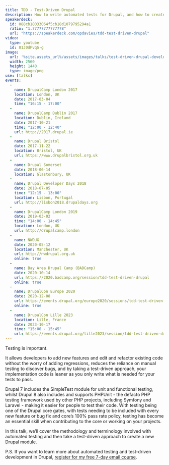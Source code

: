 ```yaml
---
title: TDD - Test-Driven Drupal
description: How to write automated tests for Drupal, and how to create a new Drupal module using test driven development.
speakerdeck:
  id: 088cb18033064f5cb18d1079795294a1
  ratio: "1.77777777777778"
  url: "https://speakerdeck.com/opdavies/tdd-test-driven-drupal"
video:
  type: youtube
  id: 81J0dPvqG-g
image:
  url: '%site.assets_url%/assets/images/talks/test-driven-drupal-development.png'
  width: 2560
  height: 1440
  type: image/png
use: [talks]
events:
  -
    name: DrupalCamp London 2017
    location: London, UK
    date: 2017-03-04
    time: "16:15 - 17:00"
  -
    name: DrupalCamp Dublin 2017
    location: Dublin, Ireland
    date: 2017-10-21
    time: "12:00 - 12:40"
    url: http://2017.drupal.ie
  -
    name: Drupal Bristol
    date: 2017-11-22
    location: Bristol, UK
    url: https://www.drupalbristol.org.uk
  -
    name: Drupal Somerset
    date: 2018-06-14
    location: Glastonbury, UK
  -
    name: Drupal Developer Days 2018
    date: 2018-07-05
    time: "12:15 - 13:00"
    location: Lisbon, Portugal
    url: http://lisbon2018.drupaldays.org
  -
    name: DrupalCamp London 2019
    date: 2019-03-02
    time: "14:00 - 14:45"
    location: London, UK
    url: http://drupalcamp.london
  -
    name: NWDUG
    date: 2020-05-12
    location: Manchester, UK
    url: http://nwdrupal.org.uk
    online: true
  -
    name: Bay Area Drupal Camp (BADCamp)
    date: 2020-10-14
    url: https://2020.badcamp.org/session/tdd-test-driven-drupal
    online: true
  -
    name: DrupalCon Europe 2020
    date: 2020-12-08
    url: https://events.drupal.org/europe2020/sessions/tdd-test-driven-drupal
    online: true
  -
    name: DrupalCon Lille 2023
    location: Lille, France
    date: 2023-10-17
    time: "15:00 - 15:45"
    url: https://events.drupal.org/lille2023/session/tdd-test-driven-drupal-introduction-automated-testing-and-test-driven-development
---
```


Testing is important.

It allows developers to add new features and edit and refactor existing code without the worry of adding regressions, reduces the reliance on manual testing to discover bugs, and by taking a test-driven approach, your implementation code is leaner as you only write what is needed for your tests to pass.

Drupal 7 includes the SimpleTest module for unit and functional testing, whilst Drupal 8 also includes and supports PHPUnit - the defacto PHP testing framework used by other PHP projects, including Symfony and Laravel - making it easier for people to test their code. With testing being one of the Drupal core gates, with tests needing to be included with every new feature or bug fix and core’s 100% pass rate policy, testing has become an essential skill when contributing to the core or working on your projects.

In this talk, we’ll cover the methodology and terminology involved with automated testing and then take a test-driven approach to create a new Drupal module.

P.S. If you want to learn more about automated testing and test-driven development in Drupal, [register for my free 7-day email course][course].

[course]: /atdc
